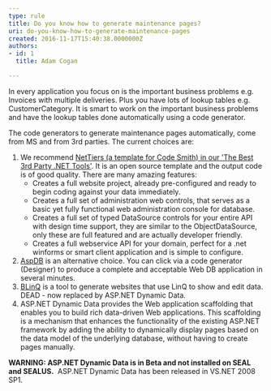 ```yaml
---
type: rule
title: Do you know how to generate maintenance pages?
uri: do-you-know-how-to-generate-maintenance-pages
created: 2016-11-17T15:40:38.0000000Z
authors:
- id: 1
  title: Adam Cogan

---
```


In every application you focus on is the important business problems e.g. Invoices with multiple deliveries. Plus you have lots of lookup tables e.g. CustomerCategory. It is smart to work on the important business problems and have the lookup tables done automatically using a code generator.

​​The code generators to generate maintenance pages automatically, come from MS and from 3rd parties. The current choices are:​
 
1. ​​We recommend [NetTiers (a template for Code Smith) in our 'The Best 3rd Party .NET Tools'](https&#58;//www.ssw.com.au/ssw/Standards/DeveloperGeneral/netTools.aspx#NetTiers). It is an open source template and the output code is of good quality. There are many amazing features:
    - Creates a full website project, already pre-configured and ready to begin coding against your data immediately.
    - Creates a full set of administration web controls, that serves as a basic yet fully functional web administration console for database.
    - Creates a full set of typed DataSource controls for your entire API with design time support, they are similar to the ObjectDataSource, only these are full featured and are actually developer friendly.
    - Creates a full webservice API for your domain, perfect for a .net winforms or smart client application and is simple to configure.
2. [AspDB](https&#58;//www.ssw.com.au/ssw/Standards/DeveloperGeneral/netTools.aspx#AspDB) is an alternative choice. You can click via a code generator (Designer) to produce a complete and acceptable Web DB application in several minutes.
3. [BLinQ](https&#58;//www.ssw.com.au/ssw/Standards/DeveloperGeneral/netTools.aspx#BLinQ) is a tool to generate websites that use LinQ to show and edit data.
​DEAD - now replaced by ASP.NET Dynamic Data.
4. ASP.NET Dynamic Data provides the Web application scaffolding that enables you to build rich data-driven Web applications. This scaffolding is a mechanism that enhances the functionality of the existing ASP.NET framework by adding the ability to dynamically display pages based on the data model of the underlying database, without having to create pages manually. 

**WARNING: ASP.NET Dynamic Data is in Beta and not installed on SEAL and SEALUS.** 
ASP.NET Dynamic Data has been released in VS.NET 2008 SP1.

